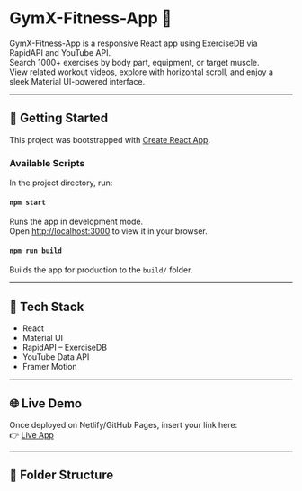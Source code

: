 # GymX-Fitness-App 💪

GymX-Fitness-App is a responsive React app using ExerciseDB via RapidAPI and YouTube API.  
Search 1000+ exercises by body part, equipment, or target muscle.  
View related workout videos, explore with horizontal scroll, and enjoy a sleek Material UI-powered interface.

---

## 🚀 Getting Started

This project was bootstrapped with [Create React App](https://github.com/facebook/create-react-app).

### Available Scripts

In the project directory, run:

#### `npm start`

Runs the app in development mode.  
Open [http://localhost:3000](http://localhost:3000) to view it in your browser.

#### `npm run build`

Builds the app for production to the `build/` folder.

---

## 🔧 Tech Stack

- React
- Material UI
- RapidAPI – ExerciseDB
- YouTube Data API
- Framer Motion

---

## 🌐 Live Demo

Once deployed on Netlify/GitHub Pages, insert your link here:  
👉 [Live App](https://your-netlify-url.netlify.app)

---

## 📂 Folder Structure

